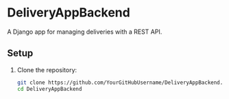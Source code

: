 # DeliveryAppBackend
A Django app for managing deliveries with a REST API.

## Setup
1. Clone the repository:
   ```bash
   git clone https://github.com/YourGitHubUsername/DeliveryAppBackend.git
   cd DeliveryAppBackend
